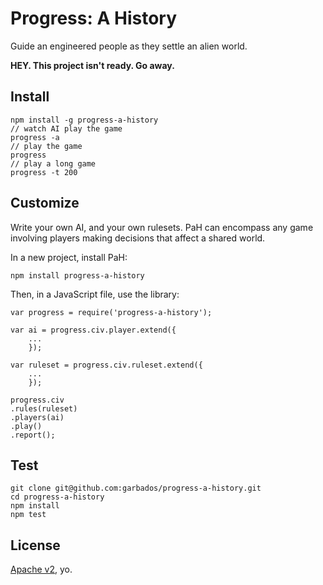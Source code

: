 # Progress: A History

Guide an engineered people as they settle an alien world.

**HEY. This project isn't ready. Go away.**

## Install

	npm install -g progress-a-history
	// watch AI play the game
	progress -a
	// play the game
	progress
	// play a long game
	progress -t 200

## Customize

Write your own AI, and your own rulesets. 
PaH can encompass any game involving 
players making decisions that affect a shared world.

In a new project, install PaH:

	npm install progress-a-history

Then, in a JavaScript file, use the library:

	var progress = require('progress-a-history');

	var ai = progress.civ.player.extend({
		...
		});

	var ruleset = progress.civ.ruleset.extend({
		...
		});

	progress.civ
	.rules(ruleset)
	.players(ai)
	.play()
	.report();

## Test

	git clone git@github.com:garbados/progress-a-history.git
	cd progress-a-history
	npm install
	npm test

## License

[Apache v2](http://www.apache.org/licenses/LICENSE-2.0), yo.
